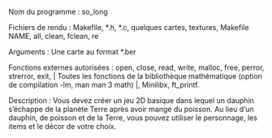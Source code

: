 Nom du programme : so_long

Fichiers de rendu : Makefile, *.h, *.c, quelques cartes, textures, Makefile NAME, all, clean, fclean, re

Arguments : Une carte au format *.ber

Fonctions externes autorisées : open, close, read, write, malloc, free, perror, strerror, exit, | Toutes les fonctions de la bibliothèque mathématique (option de compilation -lm, man man 3 math) |, Minilibx, ft_printf.

Description : Vous devez créer un jeu 2D basique dans lequel un dauphin s’échappe de la planète Terre après avoir mangé du poisson. Au lieu d’un dauphin, de poisson et de la Terre, vous pouvez utiliser le personnage, les items et le décor de votre choix.